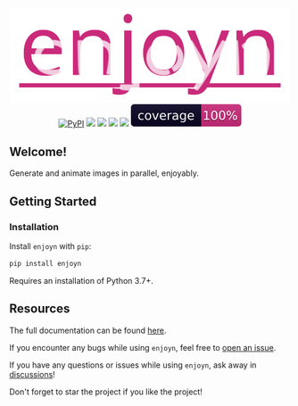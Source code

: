 <p align="center">
   <a href="https://github.com/ahuang11/enjoyn" alt="Enjoyn Logo">
    <img src="https://raw.githubusercontent.com/ahuang11/enjoyn/main/docs/enjoyn_white.svg" /></a>
   <br>
   <a href="https://pypi.python.org/pypi/enjoyn/" alt="PyPI version">
     <img alt="PyPI" src="https://img.shields.io/pypi/v/enjoyn?color=CA2A7A&labelColor=090422"></a>
   <a href="https://github.com/ahuang11/enjoyn/" alt="Stars">
     <img src="https://img.shields.io/github/stars/ahuang11/enjoyn?color=CA2A7A&labelColor=090422" /></a>
   <a href="https://pepy.tech/badge/enjoyn/" alt="Downloads">
     <img src="https://img.shields.io/pypi/dm/enjoyn?color=CA2A7A&labelColor=090422" /></a>
   <a href="https://github.com/ahuang11/enjoyn/pulse" alt="Activity">
     <img src="https://img.shields.io/github/commit-activity/m/ahuang11/enjoyn?color=CA2A7A&labelColor=090422" /></a>
   <a href="https://github.com/ahuang11/enjoyn/graphs/contributors" alt="Contributors">
     <img src="https://img.shields.io/github/contributors/ahuang11/enjoyn?color=CA2A7A&labelColor=090422" /></a>
   <a href="https://github.com/ahuang11/enjoyn/tree/main/tests" alt="Coverage">
     <img src="https://raw.githubusercontent.com/ahuang11/enjoyn/main/docs/coverage.svg" /></a>
</p>

## Welcome!

Generate and animate images in parallel, enjoyably.

## Getting Started

### Installation

Install `enjoyn` with `pip`:

```bash
pip install enjoyn
```

Requires an installation of Python 3.7+.

## Resources

The full documentation can be found [here](https://enjoyn.readthedocs.io/en/latest/index.html).

If you encounter any bugs while using `enjoyn`, feel free to [open an issue](https://github.com/ahuang11/enjoyn/issues).

If you have any questions or issues while using `enjoyn`, ask away in [discussions](https://github.com/ahuang11/enjoyn/discussions/)!

Don't forget to star the project if you like the project!
